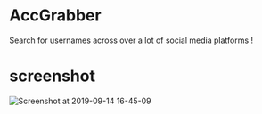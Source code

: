# AccGrabber
Search for usernames across over a lot of social media platforms ! 
# screenshot
![Screenshot at 2019-09-14 16-45-09](https://user-images.githubusercontent.com/45905472/64910626-52327d80-d710-11e9-901e-ae10975e1c84.png)


